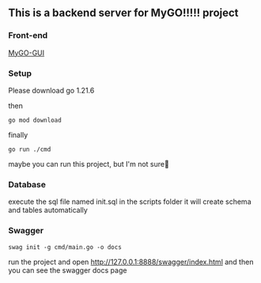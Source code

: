 ## This is a backend server for MyGO!!!!! project

### Front-end

[MyGO-GUI](https://github.com/MyGO-GUI-Project/MyGO-GUI)

### Setup

Please download go 1.21.6

then

```shell
go mod download
```

finally

```shell
go run ./cmd
```

maybe you can run this project, but I'm not sure🧐

### Database

execute the sql file named init.sql in the scripts folder
it will create schema and tables automatically

### Swagger

```shell
swag init -g cmd/main.go -o docs
```

run the project and open http://127.0.0.1:8888/swagger/index.html
and then you can see the swagger docs page

